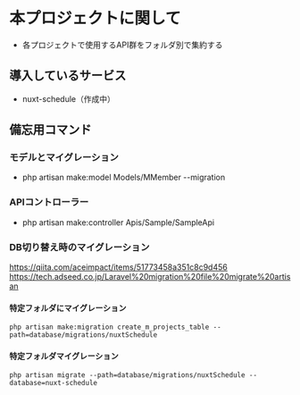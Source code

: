 # 本プロジェクトに関して
- 各プロジェクトで使用するAPI群をフォルダ別で集約する

## 導入しているサービス
- nuxt-schedule（作成中）

## 備忘用コマンド

### モデルとマイグレーション
- php artisan make:model Models/MMember --migration

### APIコントローラー
- php artisan make:controller Apis/Sample/SampleApi

### DB切り替え時のマイグレーション
https://qiita.com/aceimpact/items/51773458a351c8c9d456
https://tech.adseed.co.jp/Laravel%20migration%20file%20migrate%20artisan

#### 特定フォルダにマイグレーション
```
php artisan make:migration create_m_projects_table --path=database/migrations/nuxtSchedule
```
#### 特定フォルダマイグレーション
```
php artisan migrate --path=database/migrations/nuxtSchedule --database=nuxt-schedule
```
